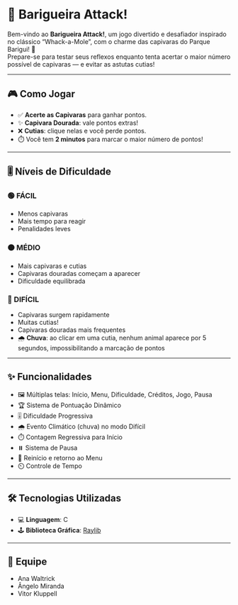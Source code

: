 # 🎯 Barigueira Attack!

Bem-vindo ao **Barigueira Attack!**, um jogo divertido e desafiador inspirado no clássico “Whack-a-Mole”, com o charme das capivaras do Parque Barigui! 🦫  
Prepare-se para testar seus reflexos enquanto tenta acertar o maior número possível de capivaras — e evitar as astutas cutias!

---

## 🎮 Como Jogar

- ✅ **Acerte as Capivaras** para ganhar pontos.  
- ✨ **Capivara Dourada**: vale pontos extras!  
- ❌ **Cutias**: clique nelas e você perde pontos.  
- ⏱️ Você tem **2 minutos** para marcar o maior número de pontos!

---

## 🎚️ Níveis de Dificuldade

### 🟢 FÁCIL
- Menos capivaras
- Mais tempo para reagir
- Penalidades leves

### 🟠 MÉDIO
- Mais capivaras e cutias
- Capivaras douradas começam a aparecer
- Dificuldade equilibrada

### 🔴 DIFÍCIL
- Capivaras surgem rapidamente
- Muitas cutias!
- Capivaras douradas mais frequentes
- 🌧️ **Chuva**: ao clicar em uma cutia, nenhum animal aparece por 5 segundos, impossibilitando a marcação de pontos

---

## ✨ Funcionalidades

- 🖼️ Múltiplas telas: Início, Menu, Dificuldade, Créditos, Jogo, Pausa  
- 🏆 Sistema de Pontuação Dinâmico  
- 🎚️ Dificuldade Progressiva  
- 🌧️ Evento Climático (chuva) no modo Difícil  
- ⏱️ Contagem Regressiva para Início  
- ⏸️ Sistema de Pausa  
- 🔄 Reinício e retorno ao Menu  
- ⏲️ Controle de Tempo

---

## 🛠️ Tecnologias Utilizadas

- 💻 **Linguagem**: C  
- 🕹️ **Biblioteca Gráfica**: [Raylib](https://www.raylib.com)

---

## 👥 Equipe

- Ana Waltrick  
- Ângelo Miranda  
- Vitor Kluppell  
